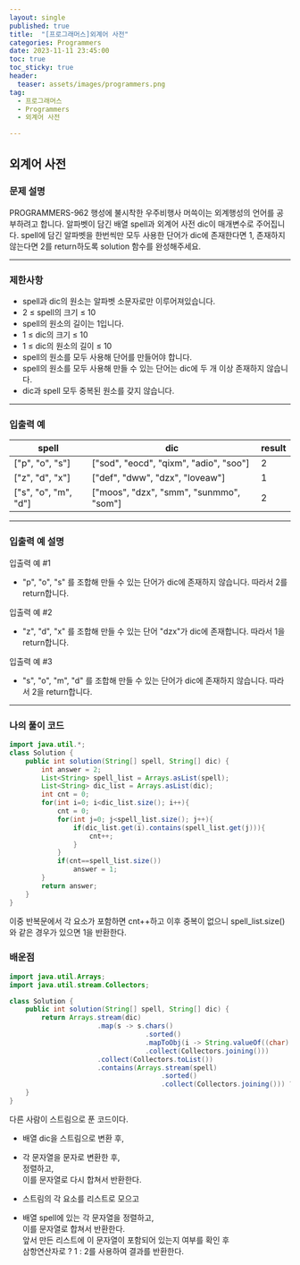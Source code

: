 ```yaml
---
layout: single
published: true
title:  "[프로그래머스]외계어 사전"
categories: Programmers
date: 2023-11-11 23:45:00
toc: true
toc_sticky: true
header:
  teaser: assets/images/programmers.png
tag:   
  - 프로그래머스
  - Programmers
  - 외계어 사전

---
```


## 외계어 사전

### 문제 설명

PROGRAMMERS-962 행성에 불시착한 우주비행사 머쓱이는 외계행성의 언어를 공부하려고 합니다. 알파벳이 담긴 배열 spell과 외계어 사전 dic이 매개변수로 주어집니다. spell에 담긴 알파벳을 한번씩만 모두 사용한 단어가 dic에 존재한다면 1, 존재하지 않는다면 2를 return하도록 solution 함수를 완성해주세요.

----------------

### 제한사항

* spell과 dic의 원소는 알파벳 소문자로만 이루어져있습니다.
* 2 ≤ spell의 크기 ≤ 10
* spell의 원소의 길이는 1입니다.
* 1 ≤ dic의 크기 ≤ 10
* 1 ≤ dic의 원소의 길이 ≤ 10
* spell의 원소를 모두 사용해 단어를 만들어야 합니다.
* spell의 원소를 모두 사용해 만들 수 있는 단어는 dic에 두 개 이상 존재하지 않습니다.
* dic과 spell 모두 중복된 원소를 갖지 않습니다.

----------------

### 입출력 예

|spell|	dic|	result|
|---|---|---|
|["p", "o", "s"]|	["sod", "eocd", "qixm", "adio", "soo"]	|2|
|["z", "d", "x"]|	["def", "dww", "dzx", "loveaw"]|	1|
|["s", "o", "m", "d"]|	["moos", "dzx", "smm", "sunmmo", "som"]	|2|

----------------

### 입출력 예 설명

입출력 예 #1  

* "p", "o", "s" 를 조합해 만들 수 있는 단어가 dic에 존재하지 않습니다. 따라서 2를 return합니다.

  

입출력 예 #2  

* "z", "d", "x" 를 조합해 만들 수 있는 단어 "dzx"가 dic에 존재합니다. 따라서 1을 return합니다.

  
  
입출력 예 #3

* "s", "o", "m", "d" 를 조합해 만들 수 있는 단어가 dic에 존재하지 않습니다. 따라서 2을 return합니다.  
  


  
  

  

  

  

----------------

### 나의 풀이 코드

```java
import java.util.*;
class Solution {
    public int solution(String[] spell, String[] dic) {
        int answer = 2;
        List<String> spell_list = Arrays.asList(spell);
        List<String> dic_list = Arrays.asList(dic);
        int cnt = 0;
        for(int i=0; i<dic_list.size(); i++){
            cnt = 0;
            for(int j=0; j<spell_list.size(); j++){
                if(dic_list.get(i).contains(spell_list.get(j))){
                    cnt++;
                }
            }
            if(cnt==spell_list.size())
                answer = 1;
        }
        return answer;
    }
}
```
이중 반복문에서 각 요소가 포함하면 cnt++하고 이후 중복이 없으니 spell_list.size()와 같은 경우가 있으면 1을 반환한다.


### 배운점


```java
import java.util.Arrays;
import java.util.stream.Collectors;

class Solution {
    public int solution(String[] spell, String[] dic) {
        return Arrays.stream(dic)
                      .map(s -> s.chars()
                                  .sorted()
                                  .mapToObj(i -> String.valueOf((char) i))
                                  .collect(Collectors.joining()))
                      .collect(Collectors.toList())
                      .contains(Arrays.stream(spell)
                                      .sorted()
                                      .collect(Collectors.joining())) ? 1 : 2;
    }
}
```

다른 사람이 스트림으로 푼 코드이다. 

* 배열 dic을 스트림으로 변환 후,  
  
* 각 문자열을 문자로 변환한 후,  
  정렬하고,  
  이를 문자열로 다시 합쳐서 반환한다.  
  
* 스트림의 각 요소를 리스트로 모으고  
  
* 배열 spell에 있는 각 문자열을 정렬하고,  
  이를 문자열로 합쳐서 반환한다.  
  앞서 만든 리스트에 이 문자열이 포함되어 있는지 여부를 확인 후  
  삼항연산자로 ? 1 : 2를 사용하여 결과를 반환한다.  